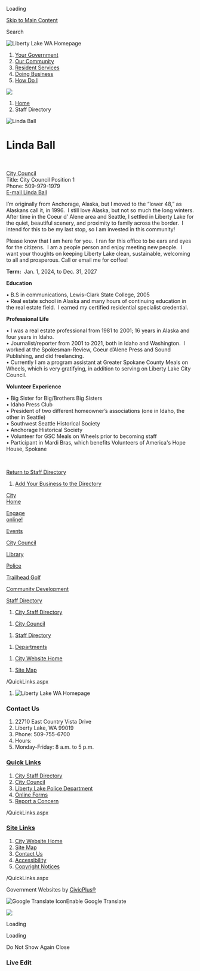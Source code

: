 Loading

[Skip to Main Content](https://www.libertylakewa.gov/directory.aspx?EID=212%2F)

Search

![Liberty Lake WA Homepage](https://www.libertylakewa.gov/ImageRepository/Document?documentID=7670)

1. [Your Government](https://www.libertylakewa.gov/27/Your-Government)
2. [Our Community](https://www.libertylakewa.gov/9/Our-Community)
3. [Resident Services](https://www.libertylakewa.gov/31/Resident-Services)
4. [Doing Business](https://www.libertylakewa.gov/35/Doing-Business)
5. [How Do I](https://www.libertylakewa.gov/155/How-Do-I)

<!--THE END-->

![](https://www.libertylakewa.gov/ImageRepository/Document?documentID=7701)

1. [Home](https://www.libertylakewa.gov)
2. Staff Directory

![Linda Ball](https://www.libertylakewa.gov/ImageRepository/Document?documentID=7707 "Linda Ball")

# Linda Ball

 

[City Council](https://www.libertylakewa.gov/Directory.aspx?DID=8)  
Title: City Council Position 1  
Phone: 509-979-1979  
[E-mail Linda Ball](mailto:lball@libertylakewa.gov)

I’m originally from Anchorage, Alaska, but I moved to the “lower 48,” as Alaskans call it, in 1996.  I still love Alaska, but not so much the long winters. After time in the Coeur d’ Alene area and Seattle, I settled in Liberty Lake for the quiet, beautiful scenery, and proximity to family across the border.  I intend for this to be my last stop, so I am invested in this community!

Please know that I am here for you.  I ran for this office to be ears and eyes for the citizens.  I am a people person and enjoy meeting new people.  I want your thoughts on keeping Liberty Lake clean, sustainable, welcoming to all and prosperous. Call or email me for coffee!

**Term:**  Jan. 1, 2024, to Dec. 31, 2027

**Education**

• B.S in communications, Lewis-Clark State College, 2005  
• Real estate school in Alaska and many hours of continuing education in the real estate field.  I earned my certified residential specialist credential.

**Professional Life**

• I was a real estate professional from 1981 to 2001; 16 years in Alaska and four years in Idaho.  
• Journalist/reporter from 2001 to 2021, both in Idaho and Washington.  I worked at the Spokesman-Review, Coeur d’Alene Press and Sound Publishing, and did freelancing.  
• Currently I am a program assistant at Greater Spokane County Meals on Wheels, which is very gratifying, in addition to serving on Liberty Lake City Council. 

**Volunteer Experience**

• Big Sister for Big/Brothers Big Sisters  
• Idaho Press Club  
• President of two different homeowner’s associations (one in Idaho, the other in Seattle)  
• Southwest Seattle Historical Society  
• Anchorage Historical Society  
• Volunteer for GSC Meals on Wheels prior to becoming staff  
• Participant in Mardi Bras, which benefits Volunteers of America's Hope House, Spokane

 

[Return to Staff Directory](https://www.libertylakewa.gov/Directory.aspx)

1. [Add Your Business to the Directory](https://www.libertylakewa.gov/361/List-Your-Business)

[City  
Home](https://www.libertylakewa.gov)

[Engage  
online!](https://libertylake-wa.civilspace.io/en)

[Events](https://www.libertylakewa.gov/calendar.aspx?CID=23)

[City Council](https://www.libertylakewa.gov/184/City-Council)

[Library](https://www.libertylakewa.gov/721/Library)

[Police](https://www.libertylakewa.gov/178/Police)

[Trailhead Golf](https://www.libertylakewa.gov/246/Golf)

[Community Development](https://www.libertylakewa.gov/434/Planning-Engineering-Building-Services)

[Staff Directory](https://www.libertylakewa.gov/directory.aspx)

1. [City Staff Directory](https://www.libertylakewa.gov/Directory.aspx)

<!--THE END-->

1. [City Council](https://www.libertylakewa.gov/184/City-Council)

<!--THE END-->

1. [Staff Directory](https://www.libertylakewa.gov/directory)

<!--THE END-->

1. [Departments](https://www.libertylakewa.gov/121/Departments)

<!--THE END-->

1. [City Website Home](https://www.libertylakewa.gov)

<!--THE END-->

1. [Site Map](https://www.libertylakewa.gov/sitemap)

/QuickLinks.aspx

1. ![Liberty Lake WA Homepage](https://www.libertylakewa.gov/ImageRepository/Document?documentId=7674)

### Contact Us

1. 22710 East Country Vista Drive
2. Liberty Lake, WA 99019
3. Phone: 509-755-6700
4. Hours:
5. Monday-Friday: 8 a.m. to 5 p.m.

### [Quick Links](https://www.libertylakewa.gov/QuickLinks.aspx?CID=22%2C65)

1. [City Staff Directory](https://www.libertylakewa.gov/Directory.aspx)
2. [City Council](https://www.libertylakewa.gov/184/City-Council)
3. [Liberty Lake Police Department](https://www.libertylakewa.gov/178/Police)
4. [Online Forms](https://www.libertylakewa.gov/FormCenter)
5. [Report a Concern](https://www.libertylakewa.gov/RequestTracker.aspx)

/QuickLinks.aspx

### [Site Links](https://www.libertylakewa.gov/QuickLinks.aspx?CID=66)

1. [City Website Home](https://www.libertylakewa.gov)
2. [Site Map](https://www.libertylakewa.gov/sitemap)
3. [Contact Us](https://www.libertylakewa.gov/directory)
4. [Accessibility](https://www.libertylakewa.gov/accessibility)
5. [Copyright Notices](https://www.libertylakewa.gov/site/copyright)

/QuickLinks.aspx

Government Websites by [CivicPlus®](https://connect.civicplus.com/referral)

![Google Translate Icon](https://www.libertylakewa.gov/Assets/Images/GoogleTranslate.gif)Enable Google Translate

![](https://www.libertylakewa.gov/ImageRepository/Document?documentID=7671)

Loading

Loading

Do Not Show Again Close

### Live Edit